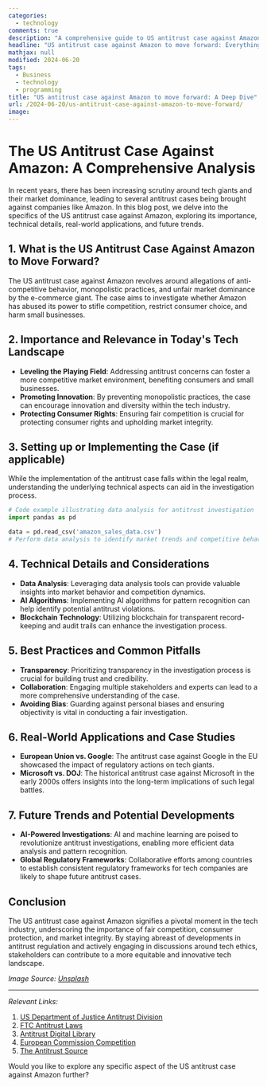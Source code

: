 ```yaml
---
categories:
  - technology
comments: true
description: "A comprehensive guide to US antitrust case against Amazon to move forward"
headline: "US antitrust case against Amazon to move forward: Everything You Need to Know"
mathjax: null
modified: 2024-06-20
tags:
  - Business
  - technology
  - programming
title: "US antitrust case against Amazon to move forward: A Deep Dive"
url: /2024-06-20/us-antitrust-case-against-amazon-to-move-forward/
image: 
---
```


# The US Antitrust Case Against Amazon: A Comprehensive Analysis

In recent years, there has been increasing scrutiny around tech giants and their market dominance, leading to several antitrust cases being brought against companies like Amazon. In this blog post, we delve into the specifics of the US antitrust case against Amazon, exploring its importance, technical details, real-world applications, and future trends.

## 1. What is the US Antitrust Case Against Amazon to Move Forward?

The US antitrust case against Amazon revolves around allegations of anti-competitive behavior, monopolistic practices, and unfair market dominance by the e-commerce giant. The case aims to investigate whether Amazon has abused its power to stifle competition, restrict consumer choice, and harm small businesses.

## 2. Importance and Relevance in Today's Tech Landscape

- **Leveling the Playing Field**: Addressing antitrust concerns can foster a more competitive market environment, benefiting consumers and small businesses.
- **Promoting Innovation**: By preventing monopolistic practices, the case can encourage innovation and diversity within the tech industry.
- **Protecting Consumer Rights**: Ensuring fair competition is crucial for protecting consumer rights and upholding market integrity.

## 3. Setting up or Implementing the Case (if applicable)

While the implementation of the antitrust case falls within the legal realm, understanding the underlying technical aspects can aid in the investigation process. 

```python
# Code example illustrating data analysis for antitrust investigation
import pandas as pd

data = pd.read_csv('amazon_sales_data.csv')
# Perform data analysis to identify market trends and competitive behaviors
```

## 4. Technical Details and Considerations

- **Data Analysis**: Leveraging data analysis tools can provide valuable insights into market behavior and competition dynamics.
- **AI Algorithms**: Implementing AI algorithms for pattern recognition can help identify potential antitrust violations.
- **Blockchain Technology**: Utilizing blockchain for transparent record-keeping and audit trails can enhance the investigation process.

## 5. Best Practices and Common Pitfalls

- **Transparency**: Prioritizing transparency in the investigation process is crucial for building trust and credibility.
- **Collaboration**: Engaging multiple stakeholders and experts can lead to a more comprehensive understanding of the case.
- **Avoiding Bias**: Guarding against personal biases and ensuring objectivity is vital in conducting a fair investigation.

## 6. Real-World Applications and Case Studies

- **European Union vs. Google**: The antitrust case against Google in the EU showcased the impact of regulatory actions on tech giants.
- **Microsoft vs. DOJ**: The historical antitrust case against Microsoft in the early 2000s offers insights into the long-term implications of such legal battles.

## 7. Future Trends and Potential Developments

- **AI-Powered Investigations**: AI and machine learning are poised to revolutionize antitrust investigations, enabling more efficient data analysis and pattern recognition.
- **Global Regulatory Frameworks**: Collaborative efforts among countries to establish consistent regulatory frameworks for tech companies are likely to shape future antitrust cases.

## Conclusion

The US antitrust case against Amazon signifies a pivotal moment in the tech industry, underscoring the importance of fair competition, consumer protection, and market integrity. By staying abreast of developments in antitrust regulation and actively engaging in discussions around tech ethics, stakeholders can contribute to a more equitable and innovative tech landscape.

*Image Source: [Unsplash](https://unsplash.com/)*

---
*Relevant Links:*
1. [US Department of Justice Antitrust Division](https://www.justice.gov/atr)
2. [FTC Antitrust Laws](https://www.ftc.gov/tips-advice/competition-guidance/guide-antitrust-laws)
3. [Antitrust Digital Library](https://antitrust.eller.arizona.edu/)
4. [European Commission Competition](https://ec.europa.eu/competition/antitrust/)
5. [The Antitrust Source](https://www.americanbar.org/groups/antitrust_law/publications/antitrust_source/)

Would you like to explore any specific aspect of the US antitrust case against Amazon further?

